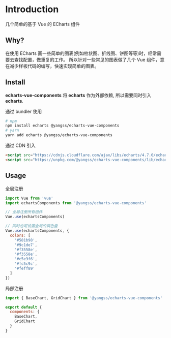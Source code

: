 # Introduction

几个简单的基于 Vue 的 ECharts 组件

## Why?

在使用 ECharts 画一些简单的图表(例如柱状图、折线图、饼图等等)时，经常需要去查找配置，做重复的工作。 所以针对一些常见的图表做了几个 Vue 组件，意在减少样板代码的编写，快速实现简单的图表。

## Install

**echarts-vue-components** 将 **echarts** 作为外部依赖, 所以需要同时引入 **echarts**.

通过 bundler 使用

```bash
# npm
npm install echarts @yangss/echarts-vue-components
# yarn
yarn add echarts @yangss/echarts-vue-components
```

通过 CDN 引入

```html
<script src="https://cdnjs.cloudflare.com/ajax/libs/echarts/4.7.0/echarts.min.js"></script>
<script src="https://unpkg.com/@yangss/echarts-vue-components/lib/echarts-vue-components.min.js"></script>
```

## Usage

全局注册

```js
import Vue from 'vue'
import echartsComponents from '@yangss/echarts-vue-components'

// 全局注册所有组件
Vue.use(echartsComponents)

// 同时也可设置全局的调色盘
Vue.use(echartsComponents, {
  colors: [
    '#581b98',
    '#9c1de7',
    '#f3558e',
    '#f3558e',
    '#c5e3f6',
    '#fc5c9c',
    '#feff89'
  ]
})
```

局部注册

```js
import { BaseChart, GridChart } from '@yangss/echarts-vue-components'

export default {
  components: {
    BaseChart,
    GridChart
  }
}
```
